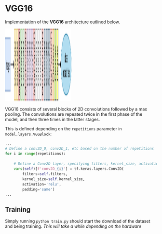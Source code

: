 # VGG16

Implementation of the **VGG16** architecture outlined below.

<p>
    <img src="data/VGG.png" width="220" height="240" />
</p>

VGG16 consists of several blocks of 2D convolutions followed by a max pooling. The convolutions are
repeated twice in the first phase of the model, and then three times in the latter stages.

This is defined depending on the `repetitions` parameter in `model.layers.VGGBlock`:

```python
...
# Define a conv2D_0, conv2D_1, etc based on the number of repetitions
for i in range(repetitions):

    # Define a Conv2D layer, specifying filters, kernel_size, activation and padding.
    vars(self)[f'conv2D_{i}'] = tf.keras.layers.Conv2D(
        filters=self.filters,
        kernel_size=self.kernel_size,
        activation='relu',
        padding='same')
...
```

## Training

Simply running `python train.py` should start the download of the dataset and being training. _This
will take a while depending on the hardware_
